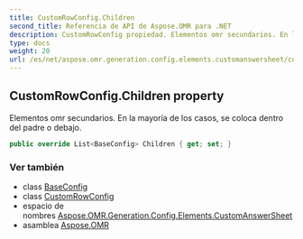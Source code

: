 ```yaml
---
title: CustomRowConfig.Children
second_title: Referencia de API de Aspose.OMR para .NET
description: CustomRowConfig propiedad. Elementos omr secundarios. En la mayoría de los casos se coloca dentro del padre o debajo.
type: docs
weight: 20
url: /es/net/aspose.omr.generation.config.elements.customanswersheet/customrowconfig/children/
---
```

## CustomRowConfig.Children property

Elementos omr secundarios. En la mayoría de los casos, se coloca dentro del padre o debajo.

```csharp
public override List<BaseConfig> Children { get; set; }
```

### Ver también

* class [BaseConfig](../../../aspose.omr.generation.config/baseconfig/)
* class [CustomRowConfig](../)
* espacio de nombres [Aspose.OMR.Generation.Config.Elements.CustomAnswerSheet](../../customrowconfig/)
* asamblea [Aspose.OMR](../../../)


